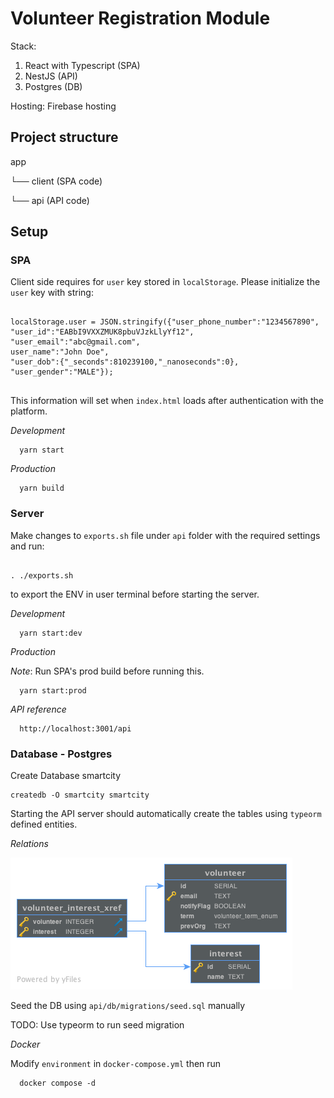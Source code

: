 # Volunteer Registration Module

Stack:

1. React with Typescript (SPA)
2. NestJS (API)
3. Postgres (DB)

Hosting: Firebase hosting

## Project structure

app

└── client (SPA code)

└── api (API code)

## Setup

### SPA

Client side requires for `user` key stored in `localStorage`. Please initialize the `user` key with string:

```

localStorage.user = JSON.stringify({"user_phone_number":"1234567890",
"user_id":"EABbI9VXXZMUK8pbuVJzkLlyYf12",
"user_email":"abc@gmail.com",
user_name":"John Doe",
"user_dob":{"_seconds":810239100,"_nanoseconds":0},
"user_gender":"MALE"});


```

This information will set when `index.html` loads after authentication with the platform.

_Development_

```
  yarn start
```

_Production_

```
  yarn build
```

### Server

Make changes to `exports.sh` file under `api` folder with the required settings and run:

```

. ./exports.sh

```

to export the ENV in user terminal before starting the server.

_Development_

```
  yarn start:dev
```

_Production_

_Note_: Run SPA's prod build before running this.

```
  yarn start:prod
```

_API reference_

```
  http://localhost:3001/api
```

### Database - Postgres

Create Database smartcity

```
createdb -O smartcity smartcity
```

Starting the API server should automatically create the tables using `typeorm` defined entities.

_Relations_

![alt text](https://raw.githubusercontent.com/chennaitricolor/MA-Volunteering/master/docs/ERD.png)

Seed the DB using `api/db/migrations/seed.sql` manually

TODO: Use typeorm to run seed migration

_Docker_

Modify `environment` in `docker-compose.yml` then run

```
  docker compose -d

```
